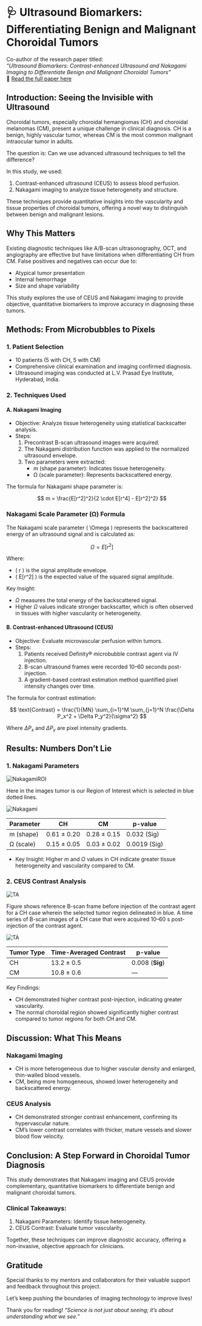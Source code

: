 # 🩺 Ultrasound Biomarkers: Differentiating Benign and Malignant Choroidal Tumors 

Co-author of the research paper titled:  
*“Ultrasound Biomarkers: Contrast-enhanced Ultrasound and Nakagami Imaging to Differentiate Benign and Malignant Choroidal Tumors”*  
🔗 [Read the full paper here](https://www.tandfonline.com/eprint/DFGWU5WM8FZZQUWEPVAQ/full?target=10.1080/02713683.2024.2366307#d1e752)  


## Introduction: Seeing the Invisible with Ultrasound  

Choroidal tumors, especially choroidal hemangiomas (CH) and choroidal melanomas (CM), present a unique challenge in clinical diagnosis. CH is a benign, highly vascular tumor, whereas CM is the most common malignant intraocular tumor in adults.  

The question is: Can we use advanced ultrasound techniques to tell the difference?  

In this study, we used:  
1. Contrast-enhanced ultrasound (CEUS) to assess blood perfusion.  
2. Nakagami imaging to analyze tissue heterogeneity and structure.  

These techniques provide quantitative insights into the vascularity and tissue properties of choroidal tumors, offering a novel way to distinguish between benign and malignant lesions.  



## Why This Matters

Existing diagnostic techniques like A/B-scan ultrasonography, OCT, and angiography are effective but have limitations when differentiating CH from CM. False positives and negatives can occur due to:  
- Atypical tumor presentation  
- Internal hemorrhage  
- Size and shape variability  

This study explores the use of CEUS and Nakagami imaging to provide objective, quantitative biomarkers to improve accuracy in diagnosing these tumors.  



## Methods: From Microbubbles to Pixels

### 1. Patient Selection  
- 10 patients (5 with CH, 5 with CM)  
- Comprehensive clinical examination and imaging confirmed diagnosis.  
- Ultrasound imaging was conducted at L.V. Prasad Eye Institute, Hyderabad, India.



### 2. Techniques Used  

#### A. Nakagami Imaging
- Objective: Analyze tissue heterogeneity using statistical backscatter analysis.  
- Steps:  
   1. Precontrast B-scan ultrasound images were acquired.  
   2. The Nakagami distribution function was applied to the normalized ultrasound envelope.  
   3. Two parameters were extracted:  
      - m (shape parameter): Indicates tissue heterogeneity.  
      - Ω (scale parameter): Represents backscattered energy.  

The formula for Nakagami shape parameter is: 

$$
m = \frac{E[r^2]^2}{2 \cdot E[r^4] - E[r^2]^2}
$$ 

### Nakagami Scale Parameter (Ω) Formula  

The Nakagami scale parameter \( \Omega \) represents the backscattered energy of an ultrasound signal and is calculated as:  

$$
\Omega = E[r^2]
$$

Where:  
- \( r \) is the signal amplitude envelope.  
- \( E[r^2] \) is the expected value of the squared signal amplitude.

Key Insight:  
- $\Omega$ measures the total energy of the backscattered signal.  
- Higher $\Omega$ values indicate stronger backscatter, which is often observed in tissues with higher vascularity or heterogeneity.  




#### B. Contrast-enhanced Ultrasound (CEUS)  
- Objective: Evaluate microvascular perfusion within tumors.  
- Steps:  
   1. Patients received Definity® microbubble contrast agent via IV injection.  
   2. B-scan ultrasound frames were recorded 10–60 seconds post-injection.  
   3. A gradient-based contrast estimation method quantified pixel intensity changes over time.  

The formula for contrast estimation:

$$
\text{Contrast} = \frac{1}{MN} \sum_{i=1}^M \sum_{j=1}^N \frac{\Delta P_x^2 + \Delta P_y^2}{\sigma^2}
$$

Where $\Delta P_x$ and $\Delta P_y$ are pixel intensity gradients.  



## Results: Numbers Don’t Lie

### 1. Nakagami Parameters  
![NakagamiROI](../../images/publication/bscan.png)

Here in the images tumor is our Region of Interest which is selected in blue dotted lines.

![Nakagami](../../images/publication/nakagami.png)

| Parameter   | CH          | CM          | p-value     |  
|--|--|--|-|  
| m (shape)   | 0.61 ± 0.20     | 0.28 ± 0.15     | 0.032 (Sig) |  
| Ω (scale)   | 0.15 ± 0.05     | 0.03 ± 0.02     | 0.0019 (Sig) |  

- Key Insight: Higher *m* and *Ω* values in CH indicate greater tissue heterogeneity and vascularity compared to CM.  



### 2. CEUS Contrast Analysis  

![TA](../../images/publication/timeframe.png)

Figure shows reference B-scan frame before injection of the contrast agent for a CH case wherein the selected tumor region delineated in blue. A time series
of B-scan images of a CH case that were acquired 10–60 s post-injection of the contrast agent.

![TA](../../images/publication/contrastboth.png)

| **Tumor Type**    | **Time-Averaged Contrast** | **p-value**     |
|--------------------|----------------------------|------------------|
| CH                 | 13.2 ± 0.5                | 0.008 (**Sig**)  |
| CM                 | 10.8 ± 0.6                | —                |
 

Key Findings:  
- CH demonstrated higher contrast post-injection, indicating greater vascularity.  
- The normal choroidal region showed significantly higher contrast compared to tumor regions for both CH and CM.  



## Discussion: What This Means  

### Nakagami Imaging  
- CH is more heterogeneous due to higher vascular density and enlarged, thin-walled blood vessels.  
- CM, being more homogeneous, showed lower heterogeneity and backscattered energy.  

### CEUS Analysis  
- CH demonstrated stronger contrast enhancement, confirming its hypervascular nature.  
- CM’s lower contrast correlates with thicker, mature vessels and slower blood flow velocity.  



## Conclusion: A Step Forward in Choroidal Tumor Diagnosis 

This study demonstrates that Nakagami imaging and CEUS provide complementary, quantitative biomarkers to differentiate benign and malignant choroidal tumors.  

### Clinical Takeaways:  
1. Nakagami Parameters: Identify tissue heterogeneity.  
2. CEUS Contrast: Evaluate tumor vascularity.  

Together, these techniques can improve diagnostic accuracy, offering a non-invasive, objective approach for clinicians.  


## Gratitude

Special thanks to my mentors and collaborators for their valuable support and feedback throughout this project.  

Let’s keep pushing the boundaries of imaging technology to improve lives!

Thank you for reading!
*“Science is not just about seeing; it’s about understanding what we see.”*  
